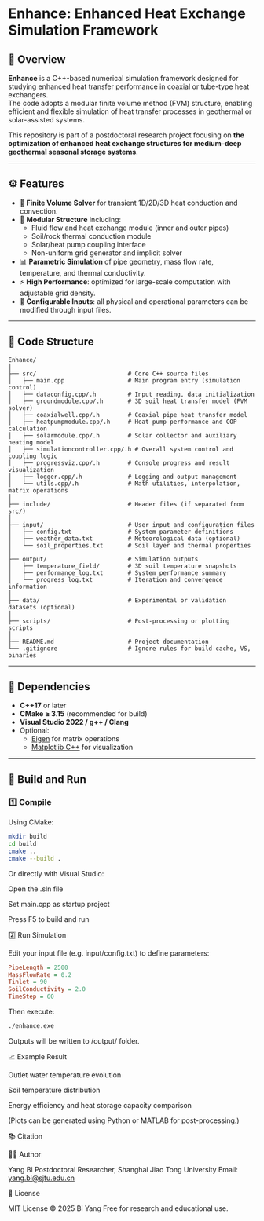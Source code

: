 
# Enhance: Enhanced Heat Exchange Simulation Framework

## 🧩 Overview
**Enhance** is a C++-based numerical simulation framework designed for studying enhanced heat transfer performance in coaxial or tube-type heat exchangers.  
The code adopts a modular finite volume method (FVM) structure, enabling efficient and flexible simulation of heat transfer processes in geothermal or solar-assisted systems.

This repository is part of a postdoctoral research project focusing on **the optimization of enhanced heat exchange structures for medium–deep geothermal seasonal storage systems**.

---

## ⚙️ Features
- 🧠 **Finite Volume Solver** for transient 1D/2D/3D heat conduction and convection.
- 🔄 **Modular Structure** including:
  - Fluid flow and heat exchange module (inner and outer pipes)
  - Soil/rock thermal conduction module
  - Solar/heat pump coupling interface
  - Non-uniform grid generator and implicit solver
- 📊 **Parametric Simulation** of pipe geometry, mass flow rate, temperature, and thermal conductivity.
- ⚡ **High Performance**: optimized for large-scale computation with adjustable grid density.
- 🧾 **Configurable Inputs**: all physical and operational parameters can be modified through input files.

---

## 🧱 Code Structure
```
Enhance/
│
├── src/                          # Core C++ source files
│   ├── main.cpp                  # Main program entry (simulation control)
│   ├── dataconfig.cpp/.h         # Input reading, data initialization
│   ├── groundmodule.cpp/.h       # 3D soil heat transfer model (FVM solver)
│   ├── coaxialwell.cpp/.h        # Coaxial pipe heat transfer model
│   ├── heatpumpmodule.cpp/.h     # Heat pump performance and COP calculation
│   ├── solarmodule.cpp/.h        # Solar collector and auxiliary heating model
│   ├── simulationcontroller.cpp/.h # Overall system control and coupling logic
│   ├── progressviz.cpp/.h        # Console progress and result visualization
│   ├── logger.cpp/.h             # Logging and output management
│   └── utils.cpp/.h              # Math utilities, interpolation, matrix operations
│
├── include/                      # Header files (if separated from src/)
│
├── input/                        # User input and configuration files
│   ├── config.txt                # System parameter definitions
│   ├── weather_data.txt          # Meteorological data (optional)
│   └── soil_properties.txt       # Soil layer and thermal properties
│
├── output/                       # Simulation outputs
│   ├── temperature_field/        # 3D soil temperature snapshots
│   ├── performance_log.txt       # System performance summary
│   └── progress_log.txt          # Iteration and convergence information
│
├── data/                         # Experimental or validation datasets (optional)
│
├── scripts/                      # Post-processing or plotting scripts
│
├── README.md                     # Project documentation
└── .gitignore                    # Ignore rules for build cache, VS, binaries
```
---

## 🧮 Dependencies
- **C++17** or later  
- **CMake ≥ 3.15** (recommended for build)  
- **Visual Studio 2022 / g++ / Clang**  
- Optional:  
  - [Eigen](https://eigen.tuxfamily.org/) for matrix operations  
  - [Matplotlib C++](https://github.com/lava/matplotlib-cpp) for visualization  

---

## 🚀 Build and Run
### 1️⃣ Compile
Using CMake:
```bash
mkdir build
cd build
cmake ..
cmake --build .
```
Or directly with Visual Studio:

Open the .sln file

Set main.cpp as startup project

Press F5 to build and run

2️⃣ Run Simulation

Edit your input file (e.g. input/config.txt) to define parameters:
```ini
PipeLength = 2500
MassFlowRate = 0.2
Tinlet = 90
SoilConductivity = 2.0
TimeStep = 60
```
Then execute:
```bash
./enhance.exe
```
Outputs will be written to /output/ folder.

📈 Example Result

Outlet water temperature evolution

Soil temperature distribution

Energy efficiency and heat storage capacity comparison

(Plots can be generated using Python or MATLAB for post-processing.)

📚 Citation


🧑‍💻 Author

Yang Bi
Postdoctoral Researcher, Shanghai Jiao Tong University
Email: yang.bi@sjtu.edu.cn

📜 License

MIT License © 2025 Bi Yang
Free for research and educational use.


